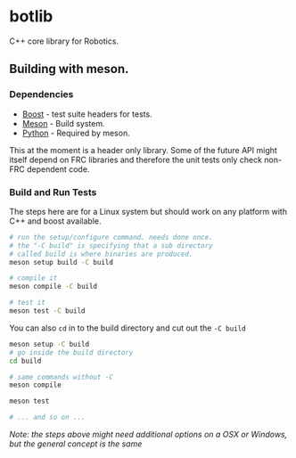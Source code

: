 # botlib

C++ core library for Robotics.

## Building with meson.

### Dependencies
* [Boost](https://boost.org) - test suite headers for tests.
* [Meson](https://mesonbuild.com) - Build system.
* [Python](https://www.python.org/) - Required by meson.

This at the moment is a header only library. Some of the future API might itself depend on FRC libraries and therefore the unit tests only check non-FRC dependent code.

### Build and Run Tests
The steps here are for a Linux system but should work on any platform with C++ and boost available.

```bash
# run the setup/configure command. needs done once.
# the "-C build" is specifying that a sub directory
# called build is where binaries are produced.
meson setup build -C build

# compile it
meson compile -C build

# test it
meson test -C build
```

You can also `cd` in to the build directory and cut out the `-C build`

```bash
meson setup -C build
# go inside the build directory
cd build

# same commands without -C
meson compile

meson test

# ... and so on ...
```

_Note: the steps above might need additional options on a OSX or Windows, but the general concept is the same_
